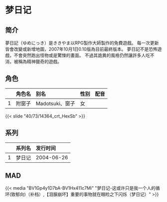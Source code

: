 # 梦日记


## 简介

夢日記（ゆめにっき）是ききやま以RPG製作大師製作的免費遊戲。
每一次更新皆會改變或新增地圖，2007年10月1日0.10版為目前最終版本。
夢日記不是恐怖遊戲，不會突然跑出怪物或是驚悚的畫面。
不過其詭異的風格仍然讓許多人吃不消，被稱為精神獵奇的遊戲。



## 角色

|     |   角色名   |   别名  | 性别 |  配音  |
|:--- |:------  |:----      |:---  |:--   |
| 1 | 附窗子 | Madotsuki、窗子 | 女 |  |

{{< slide "40/73/14364_crt_HexSb" >}}

## 系列

|     |   系列名   |   发行时间  |
|:---   |:------  |:----      |
| 1 | 梦日记 | 2004-06-26 |



<!-- 
## 配乐
{{< music auto="https://y.qq.com/n/yqq/album/.html" >}}
-->

## MAD

{{< media "BV1Gp4y1D7bA-BV1Hx411c7Mi" "梦日记-这或许只是我一个人的循环(致郁向)（补档）,【泪腺崩坏】重要的事物就在眼睑之下闪烁（梦日记）" >}} 



